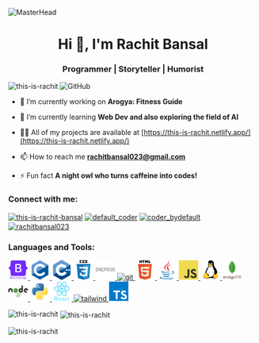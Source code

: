 ![MasterHead](https://camo.githubusercontent.com/42aa9a93aff426157ccace55c83ebff9a6ef666ad769063f20d27b30e2d85224/68747470733a2f2f7170682e6366322e71756f726163646e2e6e65742f6d61696e2d71696d672d6661376234626463336232663733653734396535633263363436643461653133)
<h1 align="center">Hi 👋, I'm Rachit Bansal</h1>
<h3 align="center">Programmer | Storyteller | Humorist</h3>
<img align="right" alt="GitHub" width="400" src="https://gifdb.com/images/high/cartoon-character-louise-belcher-coding-is-fun-ctmkcciuc1gyxos2.gif"> 
<p align="left"> <img src="https://komarev.com/ghpvc/?username=this-is-rachit&label=Profile%20views&color=0e75b6&style=flat" alt="this-is-rachit" /> </p>

- 🔭 I’m currently working on **Arogya: Fitness Guide**

- 🌱 I’m currently learning **Web Dev and also exploring the field of AI**

- 👨‍💻 All of my projects are available at [https://this-is-rachit.netlify.app/](https://this-is-rachit.netlify.app/)

- 📫 How to reach me **rachitbansal023@gmail.com**

- ⚡ Fun fact **A night owl who turns caffeine into codes!**

<h3 align="left">Connect with me:</h3>
<p align="left">
<a href="https://linkedin.com/in/this-is-rachit-bansal" target="blank"><img align="center" src="https://raw.githubusercontent.com/rahuldkjain/github-profile-readme-generator/master/src/images/icons/Social/linked-in-alt.svg" alt="this-is-rachit-bansal" height="30" width="40" /></a>
<a href="https://www.codechef.com/users/default_coder" target="blank"><img align="center" src="https://cdn.jsdelivr.net/npm/simple-icons@3.1.0/icons/codechef.svg" alt="default_coder" height="30" width="40" /></a>
<a href="https://codeforces.com/profile/coder_bydefault" target="blank"><img align="center" src="https://raw.githubusercontent.com/rahuldkjain/github-profile-readme-generator/master/src/images/icons/Social/codeforces.svg" alt="coder_bydefault" height="30" width="40" /></a>
<a href="https://www.leetcode.com/rachitbansal023" target="blank"><img align="center" src="https://raw.githubusercontent.com/rahuldkjain/github-profile-readme-generator/master/src/images/icons/Social/leet-code.svg" alt="rachitbansal023" height="30" width="40" /></a>
</p>

<h3 align="left">Languages and Tools:</h3>
<p align="left"> <a href="https://getbootstrap.com" target="_blank" rel="noreferrer"> <img src="https://raw.githubusercontent.com/devicons/devicon/master/icons/bootstrap/bootstrap-plain-wordmark.svg" alt="bootstrap" width="40" height="40"/> </a> <a href="https://www.cprogramming.com/" target="_blank" rel="noreferrer"> <img src="https://raw.githubusercontent.com/devicons/devicon/master/icons/c/c-original.svg" alt="c" width="40" height="40"/> </a> <a href="https://www.w3schools.com/cpp/" target="_blank" rel="noreferrer"> <img src="https://raw.githubusercontent.com/devicons/devicon/master/icons/cplusplus/cplusplus-original.svg" alt="cplusplus" width="40" height="40"/> </a> <a href="https://www.w3schools.com/css/" target="_blank" rel="noreferrer"> <img src="https://raw.githubusercontent.com/devicons/devicon/master/icons/css3/css3-original-wordmark.svg" alt="css3" width="40" height="40"/> </a> <a href="https://expressjs.com" target="_blank" rel="noreferrer"> <img src="https://raw.githubusercontent.com/devicons/devicon/master/icons/express/express-original-wordmark.svg" alt="express" width="40" height="40"/> </a> <a href="https://git-scm.com/" target="_blank" rel="noreferrer"> <img src="https://www.vectorlogo.zone/logos/git-scm/git-scm-icon.svg" alt="git" width="40" height="40"/> </a> <a href="https://www.w3.org/html/" target="_blank" rel="noreferrer"> <img src="https://raw.githubusercontent.com/devicons/devicon/master/icons/html5/html5-original-wordmark.svg" alt="html5" width="40" height="40"/> </a> <a href="https://www.java.com" target="_blank" rel="noreferrer"> <img src="https://raw.githubusercontent.com/devicons/devicon/master/icons/java/java-original.svg" alt="java" width="40" height="40"/> </a> <a href="https://developer.mozilla.org/en-US/docs/Web/JavaScript" target="_blank" rel="noreferrer"> <img src="https://raw.githubusercontent.com/devicons/devicon/master/icons/javascript/javascript-original.svg" alt="javascript" width="40" height="40"/> </a> <a href="https://www.linux.org/" target="_blank" rel="noreferrer"> <img src="https://raw.githubusercontent.com/devicons/devicon/master/icons/linux/linux-original.svg" alt="linux" width="40" height="40"/> </a> <a href="https://www.mongodb.com/" target="_blank" rel="noreferrer"> <img src="https://raw.githubusercontent.com/devicons/devicon/master/icons/mongodb/mongodb-original-wordmark.svg" alt="mongodb" width="40" height="40"/> </a> <a href="https://nodejs.org" target="_blank" rel="noreferrer"> <img src="https://raw.githubusercontent.com/devicons/devicon/master/icons/nodejs/nodejs-original-wordmark.svg" alt="nodejs" width="40" height="40"/> </a> <a href="https://www.python.org" target="_blank" rel="noreferrer"> <img src="https://raw.githubusercontent.com/devicons/devicon/master/icons/python/python-original.svg" alt="python" width="40" height="40"/> </a> <a href="https://reactjs.org/" target="_blank" rel="noreferrer"> <img src="https://raw.githubusercontent.com/devicons/devicon/master/icons/react/react-original-wordmark.svg" alt="react" width="40" height="40"/> </a> <a href="https://tailwindcss.com/" target="_blank" rel="noreferrer"> <img src="https://www.vectorlogo.zone/logos/tailwindcss/tailwindcss-icon.svg" alt="tailwind" width="40" height="40"/> </a> <a href="https://www.typescriptlang.org/" target="_blank" rel="noreferrer"> <img src="https://raw.githubusercontent.com/devicons/devicon/master/icons/typescript/typescript-original.svg" alt="typescript" width="40" height="40"/> </a> </p>

<p><img align="left" src="https://github-readme-stats.vercel.app/api/top-langs?username=this-is-rachit&show_icons=true&locale=en&layout=compact" alt="this-is-rachit" /></p>

<p>&nbsp;<img align="center" src="https://github-readme-stats.vercel.app/api?username=this-is-rachit&show_icons=true&locale=en" alt="this-is-rachit" /></p>

<p><img align="center" src="https://github-readme-streak-stats.herokuapp.com/?user=this-is-rachit&" alt="this-is-rachit" /></p>
